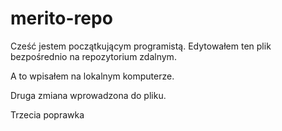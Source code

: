 # merito-repo
Cześć jestem początkującym programistą.
Edytowałem ten plik bezpośrednio na repozytorium zdalnym.

A to wpisałem na lokalnym komputerze.

Druga zmiana wprowadzona do pliku.

Trzecia poprawka